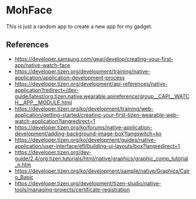 MohFace
=======

This is just a random app to create a new app for my gadget.

References
----------

* https://developer.samsung.com/gear/develop/creating-your-first-app/native-watch-face
* https://developer.tizen.org/development/training/native-application/application-development-process
* https://developer.tizen.org/development/api-references/native-application?redirect=/dev-guide/latest/org.tizen.native.wearable.apireference/group__CAPI__WATCH__APP__MODULE.html
* https://developer.tizen.org/ko/development/training/web-application/getting-started/creating-your-first-tizen-wearable-web-watch-application?langredirect=1
* https://developer.tizen.org/ko/forums/native-application-development/adding-background-image-box?langswitch=ko
* https://developer.tizen.org/ko/development/guides/native-application/user-interface/efl/building-ui-layouts/box?langredirect=1
* https://developer.tizen.org/dev-guide/2.4/org.tizen.tutorials/html/native/graphics/graphic_comp_tutorial_n.htm
* https://developer.tizen.org/ko/development/sample/native/Graphics/Cairo_Basic
* https://developer.tizen.org/development/tizen-studio/native-tools/managing-projects/certificate-registration

